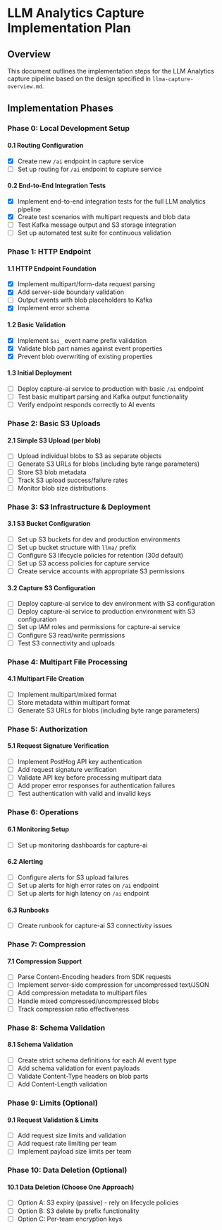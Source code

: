# LLM Analytics Capture Implementation Plan

## Overview

This document outlines the implementation steps for the LLM Analytics capture pipeline based on the design specified in `llma-capture-overview.md`.

## Implementation Phases

### Phase 0: Local Development Setup

#### 0.1 Routing Configuration

- [x] Create new `/ai` endpoint in capture service
- [ ] Set up routing for `/ai` endpoint to capture service

#### 0.2 End-to-End Integration Tests

- [x] Implement end-to-end integration tests for the full LLM analytics pipeline
- [x] Create test scenarios with multipart requests and blob data
- [ ] Test Kafka message output and S3 storage integration
- [ ] Set up automated test suite for continuous validation

### Phase 1: HTTP Endpoint

#### 1.1 HTTP Endpoint Foundation

- [x] Implement multipart/form-data request parsing
- [x] Add server-side boundary validation
- [ ] Output events with blob placeholders to Kafka
- [x] Implement error schema

#### 1.2 Basic Validation

- [x] Implement `$ai_` event name prefix validation
- [x] Validate blob part names against event properties
- [x] Prevent blob overwriting of existing properties

#### 1.3 Initial Deployment

- [ ] Deploy capture-ai service to production with basic `/ai` endpoint
- [ ] Test basic multipart parsing and Kafka output functionality
- [ ] Verify endpoint responds correctly to AI events

### Phase 2: Basic S3 Uploads

#### 2.1 Simple S3 Upload (per blob)

- [ ] Upload individual blobs to S3 as separate objects
- [ ] Generate S3 URLs for blobs (including byte range parameters)
- [ ] Store S3 blob metadata
- [ ] Track S3 upload success/failure rates
- [ ] Monitor blob size distributions

### Phase 3: S3 Infrastructure & Deployment

#### 3.1 S3 Bucket Configuration

- [ ] Set up S3 buckets for dev and production environments
- [ ] Set up bucket structure with `llma/` prefix
- [ ] Configure S3 lifecycle policies for retention (30d default)
- [ ] Set up S3 access policies for capture service
- [ ] Create service accounts with appropriate S3 permissions

#### 3.2 Capture S3 Configuration

- [ ] Deploy capture-ai service to dev environment with S3 configuration
- [ ] Deploy capture-ai service to production environment with S3 configuration
- [ ] Set up IAM roles and permissions for capture-ai service
- [ ] Configure S3 read/write permissions
- [ ] Test S3 connectivity and uploads

### Phase 4: Multipart File Processing

#### 4.1 Multipart File Creation

- [ ] Implement multipart/mixed format
- [ ] Store metadata within multipart format
- [ ] Generate S3 URLs for blobs (including byte range parameters)

### Phase 5: Authorization

#### 5.1 Request Signature Verification

- [ ] Implement PostHog API key authentication
- [ ] Add request signature verification
- [ ] Validate API key before processing multipart data
- [ ] Add proper error responses for authentication failures
- [ ] Test authentication with valid and invalid keys

### Phase 6: Operations

#### 6.1 Monitoring Setup

- [ ] Set up monitoring dashboards for capture-ai

#### 6.2 Alerting

- [ ] Configure alerts for S3 upload failures
- [ ] Set up alerts for high error rates on `/ai` endpoint
- [ ] Set up alerts for high latency on `/ai` endpoint

#### 6.3 Runbooks

- [ ] Create runbook for capture-ai S3 connectivity issues

### Phase 7: Compression

#### 7.1 Compression Support

- [ ] Parse Content-Encoding headers from SDK requests
- [ ] Implement server-side compression for uncompressed text/JSON
- [ ] Add compression metadata to multipart files
- [ ] Handle mixed compressed/uncompressed blobs
- [ ] Track compression ratio effectiveness

### Phase 8: Schema Validation

#### 8.1 Schema Validation

- [ ] Create strict schema definitions for each AI event type
- [ ] Add schema validation for event payloads
- [ ] Validate Content-Type headers on blob parts
- [ ] Add Content-Length validation

### Phase 9: Limits (Optional)

#### 9.1 Request Validation & Limits

- [ ] Add request size limits and validation
- [ ] Add request rate limiting per team
- [ ] Implement payload size limits per team

### Phase 10: Data Deletion (Optional)

#### 10.1 Data Deletion (Choose One Approach)

- [ ] Option A: S3 expiry (passive) - rely on lifecycle policies
- [ ] Option B: S3 delete by prefix functionality
- [ ] Option C: Per-team encryption keys

